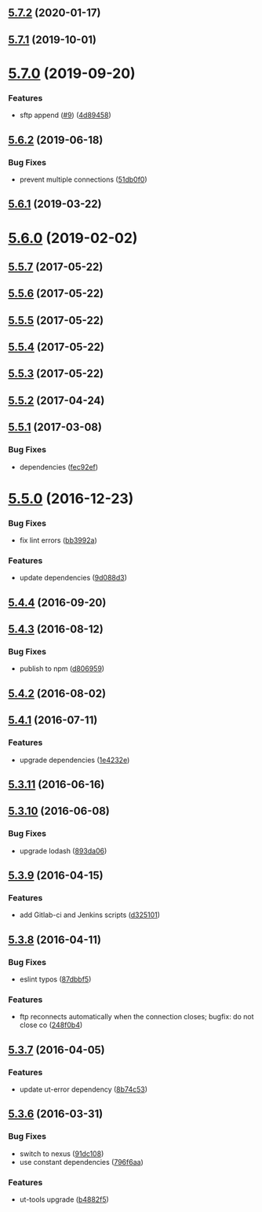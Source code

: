 ## [5.7.2](https://github.com/softwaregroup-bg/ut-port-ftp/compare/v5.7.1...v5.7.2) (2020-01-17)



## [5.7.1](https://github.com/softwaregroup-bg/ut-port-ftp/compare/v5.7.0...v5.7.1) (2019-10-01)



# [5.7.0](https://github.com/softwaregroup-bg/ut-port-ftp/compare/v5.6.2...v5.7.0) (2019-09-20)


### Features

* sftp append ([#9](https://github.com/softwaregroup-bg/ut-port-ftp/issues/9)) ([4d89458](https://github.com/softwaregroup-bg/ut-port-ftp/commit/4d89458))



## [5.6.2](https://github.com/softwaregroup-bg/ut-port-ftp/compare/v5.6.1...v5.6.2) (2019-06-18)


### Bug Fixes

* prevent multiple connections ([51db0f0](https://github.com/softwaregroup-bg/ut-port-ftp/commit/51db0f0))



## [5.6.1](https://github.com/softwaregroup-bg/ut-port-ftp/compare/v5.6.0...v5.6.1) (2019-03-22)



# [5.6.0](https://github.com/softwaregroup-bg/ut-port-ftp/compare/v5.6.0-rc-godfather.7...v5.6.0) (2019-02-02)



<a name="5.5.7"></a>
## [5.5.7](https://github.com/softwaregroup-bg/ut-port-ftp/compare/v5.5.6...v5.5.7) (2017-05-22)



<a name="5.5.6"></a>
## [5.5.6](https://github.com/softwaregroup-bg/ut-port-ftp/compare/v5.5.5...v5.5.6) (2017-05-22)



<a name="5.5.5"></a>
## [5.5.5](https://github.com/softwaregroup-bg/ut-port-ftp/compare/v5.5.4...v5.5.5) (2017-05-22)



<a name="5.5.4"></a>
## [5.5.4](https://github.com/softwaregroup-bg/ut-port-ftp/compare/v5.5.3...v5.5.4) (2017-05-22)



<a name="5.5.3"></a>
## [5.5.3](https://github.com/softwaregroup-bg/ut-port-ftp/compare/v5.5.2...v5.5.3) (2017-05-22)



<a name="5.5.2"></a>
## [5.5.2](https://github.com/softwaregroup-bg/ut-port-ftp/compare/v5.5.1...v5.5.2) (2017-04-24)



<a name="5.5.1"></a>
## [5.5.1](https://github.com/softwaregroup-bg/ut-port-ftp/compare/v5.5.0...v5.5.1) (2017-03-08)


### Bug Fixes

* dependencies ([fec92ef](https://github.com/softwaregroup-bg/ut-port-ftp/commit/fec92ef))



<a name="5.5.0"></a>
# [5.5.0](https://github.com/softwaregroup-bg/ut-port-ftp/compare/v5.4.4...v5.5.0) (2016-12-23)


### Bug Fixes

* fix lint errors ([bb3992a](https://github.com/softwaregroup-bg/ut-port-ftp/commit/bb3992a))


### Features

* update dependencies ([9d088d3](https://github.com/softwaregroup-bg/ut-port-ftp/commit/9d088d3))



<a name="5.4.4"></a>
## [5.4.4](https://github.com/softwaregroup-bg/ut-port-ftp/compare/v5.4.3...v5.4.4) (2016-09-20)



<a name="5.4.3"></a>
## [5.4.3](https://github.com/softwaregroup-bg/ut-port-ftp/compare/v5.4.2...v5.4.3) (2016-08-12)


### Bug Fixes

* publish to npm ([d806959](https://github.com/softwaregroup-bg/ut-port-ftp/commit/d806959))



<a name="5.4.2"></a>
## [5.4.2](https://git.softwaregroup.com/ut5/ut-port-ftp/compare/v5.4.1...v5.4.2) (2016-08-02)



<a name="5.4.1"></a>
## [5.4.1](https://git.softwaregroup.com/ut5/ut-port-ftp/compare/v5.3.11...v5.4.1) (2016-07-11)


### Features

* upgrade dependencies ([1e4232e](https://git.softwaregroup.com/ut5/ut-port-ftp/commit/1e4232e))



<a name="5.3.11"></a>
## [5.3.11](https://git.softwaregroup.com/ut5/ut-port-ftp/compare/v5.3.10...v5.3.11) (2016-06-16)



<a name="5.3.10"></a>
## [5.3.10](https://git.softwaregroup.com/ut5/ut-port-ftp/compare/v5.3.9...v5.3.10) (2016-06-08)


### Bug Fixes

* upgrade lodash ([893da06](https://git.softwaregroup.com/ut5/ut-port-ftp/commit/893da06))



<a name="5.3.9"></a>
## [5.3.9](https://git.softwaregroup.com/ut5/ut-port-ftp/compare/v5.3.8...v5.3.9) (2016-04-15)


### Features

* add Gitlab-ci and Jenkins scripts ([d325101](https://git.softwaregroup.com/ut5/ut-port-ftp/commit/d325101))



<a name="5.3.8"></a>
## [5.3.8](https://git.softwaregroup.com/ut5/ut-port-ftp/compare/v5.3.7...v5.3.8) (2016-04-11)


### Bug Fixes

* eslint typos ([87dbbf5](https://git.softwaregroup.com/ut5/ut-port-ftp/commit/87dbbf5))

### Features

* ftp reconnects automatically when the connection closes; bugfix: do not close co ([248f0b4](https://git.softwaregroup.com/ut5/ut-port-ftp/commit/248f0b4))



<a name="5.3.7"></a>
## [5.3.7](https://git.softwaregroup.com/ut5/ut-port-ftp/compare/v5.3.6...v5.3.7) (2016-04-05)


### Features

* update ut-error dependency ([8b74c53](https://git.softwaregroup.com/ut5/ut-port-ftp/commit/8b74c53))



<a name="5.3.6"></a>
## [5.3.6](https://git.softwaregroup.com/ut5/ut-port-ftp/compare/v5.3.4...v5.3.6) (2016-03-31)


### Bug Fixes

* switch to nexus ([91dc108](https://git.softwaregroup.com/ut5/ut-port-ftp/commit/91dc108))
* use constant dependencies ([796f6aa](https://git.softwaregroup.com/ut5/ut-port-ftp/commit/796f6aa))

### Features

* ut-tools upgrade ([b4882f5](https://git.softwaregroup.com/ut5/ut-port-ftp/commit/b4882f5))



